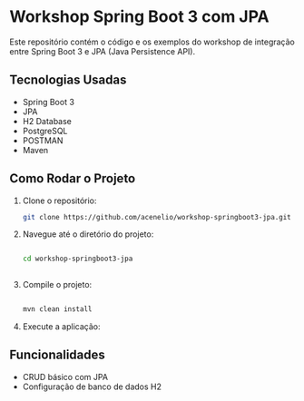 # Workshop Spring Boot 3 com JPA

Este repositório contém o código e os exemplos do workshop de integração entre Spring Boot 3 e JPA (Java Persistence API).

## Tecnologias Usadas
- Spring Boot 3
- JPA
- H2 Database
- PostgreSQL
- POSTMAN
- Maven

## Como Rodar o Projeto

1. Clone o repositório:
   ```bash
   git clone https://github.com/acenelio/workshop-springboot3-jpa.git

2. Navegue até o diretório do projeto:
    ```bash
    
    cd workshop-springboot3-jpa
             
3. Compile o projeto:
    ```bash

    mvn clean install
4. Execute a aplicação:

## Funcionalidades
- CRUD básico com JPA
- Configuração de banco de dados H2 
